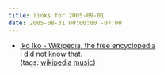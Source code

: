 ```yaml
---
title: links for 2005-09-01
date: 2005-08-31 00:00:00 -07:00
---
```


<ul class="delicious">
	<li>
		<div class="delicious-link"><a href="http://en.wikipedia.org/wiki/Iko_Iko">Iko Iko - Wikipedia, the free encyclopedia</a></div>
		<div class="delicious-extended">I did not know that.</div>
		<div class="delicious-tags">(tags: <a href="http://del.icio.us/torrez/wikipedia">wikipedia</a> <a href="http://del.icio.us/torrez/music">music</a>)</div>
	</li>
</ul>
